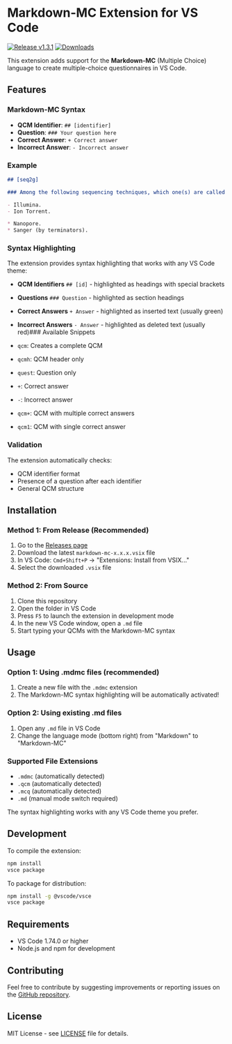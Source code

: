 # Markdown-MC Extension for VS Code

[![Release v1.3.1](https://img.shields.io/badge/release-v1.3.1-blue?style=flat-square)](https://github.com/marc-ferre/markdown-mc/releases/latest)
[![Downloads](https://img.shields.io/github/downloads/marc-ferre/markdown-mc/total?style=flat-square)](https://github.com/marc-ferre/markdown-mc/releases)

This extension adds support for the **Markdown-MC** (Multiple Choice) language to create multiple-choice questionnaires in VS Code.

## Features

### Markdown-MC Syntax

- **QCM Identifier**: `## [identifier]`
- **Question**: `### Your question here`
- **Correct Answer**: `+ Correct answer`
- **Incorrect Answer**: `- Incorrect answer`

### Example

```markdown
## [seq2g]

### Among the following sequencing techniques, which one(s) are called high-throughput and "short fragments" (second generation):

- Illumina.
- Ion Torrent.

* Nanopore.
* Sanger (by terminators).
```

### Syntax Highlighting

The extension provides syntax highlighting that works with any VS Code theme:

- **QCM Identifiers** `## [id]` - highlighted as headings with special brackets
- **Questions** `### Question` - highlighted as section headings
- **Correct Answers** `+ Answer` - highlighted as inserted text (usually green)
- **Incorrect Answers** `- Answer` - highlighted as deleted text (usually red)### Available Snippets

- `qcm`: Creates a complete QCM
- `qcmh`: QCM header only
- `quest`: Question only
- `+`: Correct answer
- `-`: Incorrect answer
- `qcm+`: QCM with multiple correct answers
- `qcm1`: QCM with single correct answer

### Validation

The extension automatically checks:

- QCM identifier format
- Presence of a question after each identifier
- General QCM structure

## Installation

### Method 1: From Release (Recommended)

1. Go to the [Releases page](https://github.com/marc-ferre/markdown-mc/releases)
2. Download the latest `markdown-mc-x.x.x.vsix` file
3. In VS Code: `Cmd+Shift+P` → "Extensions: Install from VSIX..."
4. Select the downloaded `.vsix` file

### Method 2: From Source

1. Clone this repository
2. Open the folder in VS Code
3. Press `F5` to launch the extension in development mode
4. In the new VS Code window, open a `.md` file
5. Start typing your QCMs with the Markdown-MC syntax

## Usage

### Option 1: Using .mdmc files (recommended)

1. Create a new file with the `.mdmc` extension
2. The Markdown-MC syntax highlighting will be automatically activated!

### Option 2: Using existing .md files

1. Open any `.md` file in VS Code
2. Change the language mode (bottom right) from "Markdown" to "Markdown-MC"

### Supported File Extensions

- `.mdmc` (automatically detected)
- `.qcm` (automatically detected)
- `.mcq` (automatically detected)
- `.md` (manual mode switch required)

The syntax highlighting works with any VS Code theme you prefer.

## Development

To compile the extension:

```bash
npm install
vsce package
```

To package for distribution:

```bash
npm install -g @vscode/vsce
vsce package
```

## Requirements

- VS Code 1.74.0 or higher
- Node.js and npm for development

## Contributing

Feel free to contribute by suggesting improvements or reporting issues on the [GitHub repository](https://github.com/marc-ferre/markdown-mc).

## License

MIT License - see [LICENSE](LICENSE) file for details.
